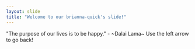 ```yaml
---
layout: slide
title: "Welcome to our brianna-quick's slide!"
---
```

"The purpose of our lives is to be happy." - ~Dalai Lama~
Use the left arrow to go back!


